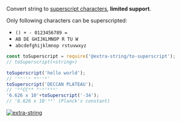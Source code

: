 Convert string to [superscript characters], **limited support**.

Only following characters can be superscripted:
- `() + - 0123456789 =`
- `AB DE GHIJKLMNOP R TU W `
- `abcdefghijklmnop rstuvwxyz`

```javascript
const toSuperscript = require('@extra-string/to-superscript');
// toSuperscript(<string>)

toSuperscript('hello world');
// 'ʰᵉˡˡᵒ ʷᵒʳˡᵈ'
toSuperscript('DECCAN PLATEAU');
// 'ᴰᴱCCᴬᴺ ᴾᴸᴬᵀᴱᴬᵁ'
'6.626 x 10'+toSuperscript('-34');
// '6.626 x 10⁻³⁴' (Planck's constant)
```


[![extra-string](https://i.imgur.com/y4YVIau.jpg)](https://www.npmjs.com/package/extra-string)

[superscript characters]: https://en.wikipedia.org/wiki/Unicode_subscripts_and_superscripts
